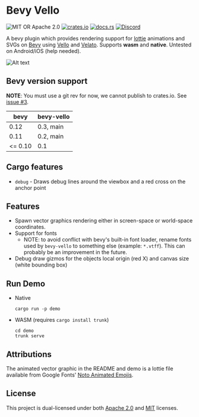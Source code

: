 # Bevy Vello

![MIT OR Apache 2.0](https://img.shields.io/badge/license-MIT%2FApache-blue.svg)
[![crates.io](https://img.shields.io/crates/v/bevy-vello.svg)](https://crates.io/crates/bevy-vello)
[![docs.rs](https://img.shields.io/docsrs/bevy-vello)](https://docs.rs/bevy-vello)
[![Discord](https://img.shields.io/discord/913957940560531456.svg?label=&logo=discord&logoColor=ffffff&color=7389D8&labelColor=6A7EC2)](https://discord.gg/zrjnQzdjCB)

A bevy plugin which provides rendering support for [lottie](https://lottiefiles.com/what-is-lottie) animations and SVGs on [Bevy](https://bevyengine.org/) using [Vello](https://github.com/linebender/vello.git) and [Velato](https://github.com/linebender/velato). Supports **wasm** and **native**. Untested on Android/iOS (help needed).

![Alt text](image.png)

## Bevy version support

**NOTE**: You must use a git rev for now, we cannot publish to crates.io. See [issue #3](https://github.com/vectorgameexperts/bevy-vello/issues/3).

|bevy|bevy-vello|
|---|---|
|0.12|0.3, main|
|0.11|0.2, main|
|<= 0.10|0.1|

## Cargo features

- `debug` - Draws debug lines around the viewbox and a red cross on the anchor point

## Features

- Spawn vector graphics rendering either in screen-space or world-space coordinates.
- Support for fonts
  - NOTE: to avoid conflict with bevy's built-in font loader, rename fonts used by `bevy-vello` to something else (example: `*.vtff`). This can probably be an improvement in the future.
- Debug draw gizmos for the objects local origin (red X) and canvas size (white bounding box)

## Run Demo

- Native

  ```shell
  cargo run -p demo
  ```

- WASM (requires `cargo install trunk`)

  ```shell
  cd demo
  trunk serve
  ```

## Attributions

The animated vector graphic in the README and demo is a lottie file available from Google Fonts' [Noto Animated Emojis](https://googlefonts.github.io/noto-emoji-animation/documentation).

## License

This project is dual-licensed under both [Apache 2.0](LICENSE-APACHE) and [MIT](LICENSE-MIT) licenses.
